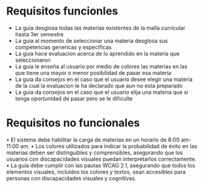 # Requisitos funcionles
- La guia desglosa todas las materias existentes de la malla curricular hasta 3er semestre
- La guia al momento de seleccionar una materia desglosa sus competencias genericas y especificas
- La guia hace evaluacion acerca de lo aprendido en la materia que seleccionaron
- La guia le enseña al usuario por medio de colores las materias en las que tiene una mayor o menor posibilidad de pasar esa materia
- La guia da consejos en el caso que el usuario desee elegir una materia de la cual la evaluacion le ha declarado que aun no esta preparado
- La guia da consejos en el caso que el usuario elija una materia que si tenga oportunidad de pasar pero se le dificulte
# Requisitos no funcionales
•	El sistema debe habilitar la carga de materias en un horario de 8:00 am-11:00 am.
•	Los colores utilizados para indicar la probabilidad de éxito en las materias deben ser distinguibles y comprensibles, asegurando que los usuarios con discapacidades visuales puedan interpretarlos correctamente.
•	La guía debe cumplir con las pautas WCAG 2.1, asegurando que todos los elementos visuales, incluidos los colores y textos, sean accesibles para personas con discapacidades visuales y cognitivas.







